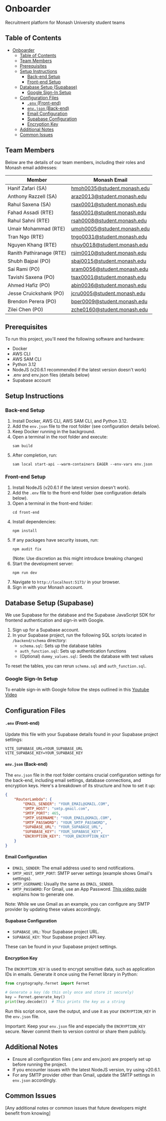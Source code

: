 # Onboarder

Recruitment platform for Monash University student teams

## Table of Contents

- [Onboarder](#onboarder)
  - [Table of Contents](#table-of-contents)
  - [Team Members](#team-members)
  - [Prerequisites](#prerequisites)
  - [Setup Instructions](#setup-instructions)
    - [Back-end Setup](#back-end-setup)
    - [Front-end Setup](#front-end-setup)
  - [Database Setup (Supabase)](#database-setup-supabase)
    - [Google Sign-In Setup](#google-sign-in-setup)
  - [Configuration Files](#configuration-files)
      - [`.env` (Front-end)](#env-front-end)
      - [`env.json` (Back-end)](#envjson-back-end)
      - [Email Configuration](#email-configuration)
      - [Supabase Configuration](#supabase-configuration)
      - [Encryption Key](#encryption-key)
  - [Additional Notes](#additional-notes)
  - [Common Issues](#common-issues)

## Team Members

Below are the details of our team members, including their roles and Monash email addresses:

| Member                           | Monash Email                   |
|----------------------------------|--------------------------------|
| Hanif Zafari (SA)                | hmoh0035@student.monash.edu    |
| Anthony Razzell (SA)             | araz0013@student.monash.edu    |
| Rahul Saxena (SA)                | rsax0001@student.monash.edu    |
| Fahad Assadi (RTE)               | fass0001@student.monash.edu    |
| Rahul Sahni (RTE)                | rsah0008@student.monash.edu    |
| Umair Mohammad (RTE)             | umoh0005@student.monash.edu    |
| Tran Ngo (RTE)                   | tngo0031@student.monash.edu    |
| Nguyen Khang (RTE)               | nhuy0018@student.monash.edu    |
| Ranith Pathiranage (RTE)         | rsim0010@student.monash.edu    |
| Shubh Bajpai (PO)                | sbaj0015@student.monash.edu    |
| Sai Rami (PO)                    | sram0056@student.monash.edu    |
| Tavishi Saxena (PO)              | tsax0001@student.monash.edu    |
| Ahmed Hafiz (PO)                 | abin0036@student.monash.edu    |
| Jesse Cruickshank (PO)           | jcru0005@student.monash.edu    |
| Brendon Perera (PO)              | bper0009@student.monash.edu    |
| Zilei Chen (PO)                  | zche0160@student.monash.edu    |

## Prerequisites

To run this project, you'll need the following software and hardware:

- Docker
- AWS CLI
- AWS SAM CLI
- Python 3.12
- NodeJS (v20.6.1 recommended if the latest version doesn't work)
- .env and env.json files (details below)
- Supabase account

## Setup Instructions

### Back-end Setup

1. Install Docker, AWS CLI, AWS SAM CLI, and Python 3.12.
2. Add the `env.json` file to the root folder (see configuration details below).
3. Keep Docker running in the background.
4. Open a terminal in the root folder and execute:
   ```
   sam build
   ```
5. After completion, run:
   ```
   sam local start-api --warm-containers EAGER --env-vars env.json
   ```

### Front-end Setup

1. Install NodeJS (v20.6.1 if the latest version doesn't work).
2. Add the `.env` file to the front-end folder (see configuration details below).
3. Open a terminal in the front-end folder:
   ```
   cd front-end
   ```
4. Install dependencies:
   ```
   npm install
   ```
5. If any packages have security issues, run:
   ```
   npm audit fix
   ```
   (Note: Use discretion as this might introduce breaking changes)
6. Start the development server:
   ```
   npm run dev
   ```
7. Navigate to `http://localhost:5173/` in your browser.
8. Sign in with your Monash account.

## Database Setup (Supabase)

We use Supabase for the database and the Supabase JavaScript SDK for frontend authentication and sign-in with Google.

1. Sign up for a Supabase account.
2. In your Supabase project, run the following SQL scripts located in `/backend/schema` directory:
   - `schema.sql`: Sets up the database tables
   - `auth_function.sql`: Sets up authentication functions
   - (Optional) `dummy_values.sql`: Seeds the database with test values

To reset the tables, you can rerun `schema.sql` and `auth_function.sql`.

### Google Sign-In Setup

To enable sign-in with Google follow the steps outlined in this [Youtube Video](https://www.youtube.com/watch?v=dE2vtnv83Fc)

## Configuration Files

#### `.env` (Front-end)

Update this file with your Supabase details found in your Supabase project settings:

```
VITE_SUPABASE_URL=YOUR_SUPABASE_URL
VITE_SUPABASE_KEY=YOUR_SUPABASE_KEY
```

#### `env.json` (Back-end)

The `env.json` file in the root folder contains crucial configuration settings for the back-end, including email settings, database connections, and encryption keys. Here's a breakdown of its structure and how to set it up:

```json
{
    "RouterLambda": {
        "EMAIL_SENDER": "YOUR_EMAIL@GMAIL.COM",
        "SMTP_HOST": "smtp.gmail.com",
        "SMTP_PORT": 465,
        "SMTP_USERNAME": "YOUR_EMAIL@GMAIL.COM",
        "SMTP_PASSWORD": "YOUR_SMTP_PASSWORD",
        "SUPABASE_URL": "YOUR_SUPABASE_URL",
        "SUPABASE_KEY": "YOUR_SUPABASE_KEY",
        "ENCRYPTION_KEY": "YOUR_ENCRYPTION_KEY"
    }
}
```

#### Email Configuration
- `EMAIL_SENDER`: The email address used to send notifications.
- `SMTP_HOST`, `SMTP_PORT`: SMTP server settings (example shows Gmail's settings).
- `SMTP_USERNAME`: Usually the same as `EMAIL_SENDER`.
- `SMTP_PASSWORD`: For Gmail, use an App Password. [This video guide](https://www.youtube.com/watch?v=g_j6ILT-X0k&t=125s) explains how to generate one.

Note: While we use Gmail as an example, you can configure any SMTP provider by updating these values accordingly.

#### Supabase Configuration

- `SUPABASE_URL`: Your Supabase project URL.
- `SUPABASE_KEY`: Your Supabase project API key.

These can be found in your Supabase project settings.

#### Encryption Key

The `ENCRYPTION_KEY` is used to encrypt sensitive data, such as application IDs in emails. Generate it once using the Fernet library in Python:

```python
from cryptography.fernet import Fernet  

# Generate a key (do this only once and store it securely)  
key = Fernet.generate_key()  
print(key.decode())  # This prints the key as a string
```

Run this script once, save the output, and use it as your `ENCRYPTION_KEY` in the `env.json` file.

Important: Keep your `env.json` file and especially the `ENCRYPTION_KEY` secure. Never commit them to version control or share them publicly.

## Additional Notes

- Ensure all configuration files (.env and env.json) are properly set up before running the project.
- If you encounter issues with the latest NodeJS version, try using v20.6.1.
- For any SMTP provider other than Gmail, update the SMTP settings in `env.json` accordingly.

## Common Issues

[Any additional notes or common issues that future developers might benefit from knowing]
